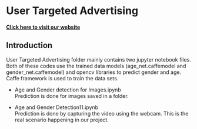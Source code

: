 # User Targeted Advertising

[**Click here to visit our website**](https://cepdnaclk.github.io/e16-3yp-digital-signage-based-user-targeted-advertising/)



##  Introduction

User Targeted Advertising folder mainly contains two jupyter notebook files. 
Both of these codes use the trained data models (age_net.caffemodel and gender_net.caffemodel) and opencv libraries to predict gender and age.
Caffe framework is used to train the data sets.
   
 - Age and Gender detection for Images.ipynb
    \
    Prediction is done for images saved in a folder.
    
 - Age and Gender Detection11.ipynb
   \
  Prediction is done by capturing the video using the webcam. This is the real scenario happening in our project.
